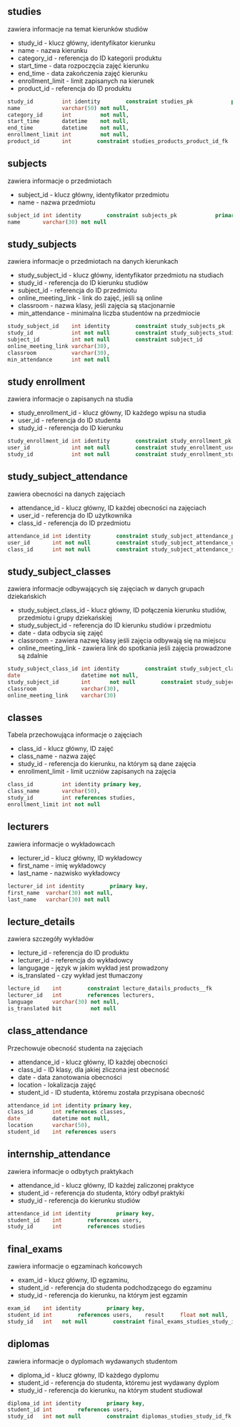 ## studies
zawiera informacje na temat kierunków studiów

- study_id - klucz główny, identyfikator kierunku
- name - nazwa kierunku
- category_id - referencja do ID kategorii produktu
- start_time - data rozpoczęcia zajęć kierunku
- end_time - data zakończenia zajęć kierunku
- enrollment_limit - limit zapisanych na kierunek
- product_id - referencja do ID produktu

```sql
study_id         int identity        constraint studies_pk            primary key,
name             varchar(50) not null,
category_id      int         not null,
start_time       datetime    not null,
end_time         datetime    not null,
enrollment_limit int         not null,
product_id       int        constraint studies_products_product_id_fk            references products
```

## subjects
zawiera informacje o przedmiotach

- subject_id - klucz główny, identyfikator przedmiotu
- name - nazwa przedmiotu

```sql
subject_id int identity        constraint subjects_pk            primary key,
name       varchar(30) not null
```

## study_subjects
zawiera informacje o przedmiotach na danych kierunkach

- study_subject_id - klucz główny, identyfikator przedmiotu na studiach
- study_id - referencja do ID kierunku studiów
- subject_id - referencja do ID przedmiotu
- online_meeting_link - link do zajęć, jeśli są online
- classroom - nazwa klasy, jeśli zajęcia są stacjonarnie
- min_attendance - minimalna liczba studentów na przedmiocie

```sql
study_subject_id    int identity        constraint study_subjects_pk            primary key,
study_id            int not null        constraint study_subjects_studies_study_id_fk            references studies,
subject_id          int not null        constraint subject_id            references subjects,
online_meeting_link varchar(30),
classroom           varchar(30),
min_attendance      int not null
```


## study enrollment
zawiera informacje o zapisanych na studia

- study_enrollment_id - klucz główny, ID każdego wpisu na studia
- user_id - referencja do ID studenta
- study_id - referencja do ID kierunku

```sql
study_enrollment_id int identity        constraint study_enrollment_pk            primary key,
user_id             int not null        constraint study_enrollment_users_user_id_fk            references users,
study_id            int not null        constraint study_enrollment_studies_study_id_fk            references studies
```

## study_subject_attendance
zawiera obecności na danych zajęciach

- attendance_id - klucz główny, ID każdej obecności na zajęciach
- user_id - referencja do ID użytkownika
- class_id - referencja do ID przedmiotu

```sql
attendance_id int identity        constraint study_subject_attendance_pk            primary key,
user_id       int not null        constraint study_subject_attendance_users_user_id_fk            references users,
class_id      int not null        constraint study_subject_attendance_study_subject_classes_study_subject_class_id_fk            references study_subject_classes
```

## study_subject_classes
zawiera informacje odbywających się zajęciach w danych grupach dziekańskich

- study_subject_class_id - klucz główny, ID połączenia kierunku studiów, przedmiotu i grupy dziekańskiej
- study_subject_id - referencja do ID kierunku studiów i przedmiotu
- date - data odbycia się zajęć
- classroom - zawiera nazwę klasy jeśli zajęcia odbywają się na miejscu
- online_meeting_link - zawiera link do spotkania jeśli zajęcia prowadzone są zdalnie

```sql
study_subject_class_id int identity        constraint study_subject_classes_pk            primary key,
date                   datetime not null,
study_subject_id       int      not null        constraint study_subject_classes_study_subjects_study_subject_id_fk            references study_subjects,
classroom              varchar(30),
online_meeting_link    varchar(30)
```

## classes
Tabela przechowująca informacje o zajęciach
- class_id - klucz główny, ID zajęć
- class_name - nazwa zajęć
- study_id - referencja do kierunku, na którym są dane zajęcia
- enrollment_limit - limit uczniów zapisanych na zajęcia

```sql
class_id         int identity primary key,
class_name       varchar(50),
study_id         int references studies,
enrollment_limit int not null
```

## lecturers
zawiera informacje o wykładowcach

- lecturer_id - klucz główny, ID wykładowcy
- first_name - imię wykładowcy
- last_name - nazwisko wykładowcy

```sql
lecturer_id int identity        primary key,
first_name  varchar(30) not null,
last_name   varchar(30) not null
```

## lecture_details
zawiera szczegóły wykładów
- lecture_id - referencja do ID produktu
- lecturer_id - referencja do wykładowcy
- langugage - język w jakim wykład jest prowadzony
- is_translated - czy wykład jest tłumaczony

```sql
lecture_id    int        constraint lecture_datails_products__fk            references products,
lecturer_id   int        references lecturers,
language      varchar(30) not null,
is_translated bit         not null
```

## class_attendance
Przechowuje obecność studenta na zajęciach

- attendance_id - klucz główny, ID każdej obecności
- class_id - ID klasy, dla jakiej zliczona jest obecność
- date - data zanotowania obecności
- location - lokalizacja zajęć
- student_id - ID studenta, któremu została przypisana obecność

```sql
attendance_id int identity primary key,
class_id      int references classes,
date          datetime not null,
location      varchar(50),
student_id    int references users
```

## internship_attendance
zawiera informacje o odbytych praktykach

- attendance_id - klucz główny, ID każdej zaliczonej praktyce
- student_id - referencja do studenta, który odbył praktyki
- study_id - referencja do kierunku studiów

```sql
attendance_id int identity        primary key,
student_id    int        references users,
study_id      int        references studies
```


## final_exams
zawiera informacje o egzaminach końcowych

- exam_id - klucz główny, ID egzaminu,
- student_id - referencja do studenta podchodzącego do egzaminu
- study_id - referencja do kierunku, na którym jest egzamin

```sql
exam_id    int identity        primary key,
student_id int        references users,    result     float not null,
study_id   int   not null        constraint final_exams_studies_study_id_fk            references studies
```

## diplomas
zawiera informacje o dyplomach wydawanych studentom

- diploma_id - klucz główny, ID każdego dyplomu
- student_id - referencja do studenta, któremu jest wydawany dyplom
- study_id - referencja do kierunku, na którym student studiował
```sql
diploma_id int identity        primary key,
student_id int        references users,
study_id   int not null        constraint diplomas_studies_study_id_fk            references studies
```
